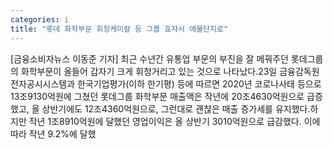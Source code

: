 ```yaml
---
categories: i
title: "롯데 화학부문 휘청케미칼 등 그룹 효자서 애물단지로"
---
```

[금융소비자뉴스 이동준 기자] 최근 수년간 유통업 부문의 부진을 잘 메꿔주던 롯데그룹의 화학부문이 올들어 갑자기 크게 휘청거리고 있는 것으로 나타났다.23일 금융감독원 전자공시시스템과 한국기업평가(이하 한기평) 등에 따르면 2020년 코로나사태 등으로 13조9130억원에 그쳤던 롯데그룹 화학부문 매출액은 작년에 20조4630억원으로 급증했고, 올 상반기에도 12조4360억원으로, 그런대로 괜챦은 매출 증가세를 유지했다.하지만 작년 1조8910억원에 달했던 영업이익은 올 상반기 3010억원으로 급감했다. 이에따라 작년 9.2%에 달했
